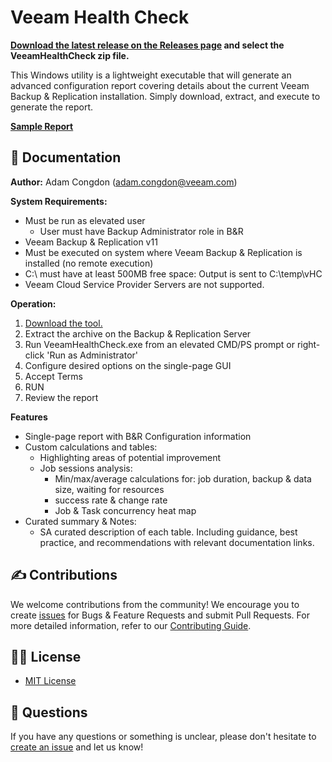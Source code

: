 # Veeam Health Check

**[Download the latest release on the Releases page](https://github.com/VeeamHub/veeam-healthcheck/releases/) and select the VeeamHealthCheck zip file.**

This Windows utility is a lightweight executable that will generate an advanced configuration report covering details about the current Veeam Backup & Replication installation. Simply download, extract, and execute to generate the report. 

**[Sample Report](https://htmlpreview.github.io/?https://github.com/VeeamHub/veeam-healthcheck/blob/master/SAMPLE/Veeam_HealthCheck_Report_live-backup_2022.01.10_102711.html)**

## 📗 Documentation

**Author:** Adam Congdon (adam.congdon@veeam.com)

**System Requirements:**
- Must be run as elevated user
	- User must have Backup Administrator role in B&R
- Veeam Backup & Replication v11
- Must be executed on system where Veeam Backup & Replication is installed (no remote execution)
- C:\ must have at least 500MB free space: Output is sent to C:\temp\vHC
- Veeam Cloud Service Provider Servers are not supported.

**Operation:** 
1. [Download the tool.](https://github.com/VeeamHub/veeam-healthcheck/releases/)
2. Extract the archive on the Backup & Replication Server
3. Run VeeamHealthCheck.exe from an elevated CMD/PS prompt or right-click 'Run as Administrator'
4. Configure desired options on the single-page GUI
5. Accept Terms
6. RUN
7. Review the report

**Features**
- Single-page report with B&R Configuration information
- Custom calculations and tables:
	- Highlighting areas of potential improvement
	- Job sessions analysis:
		- Min/max/average calculations for: job duration, backup & data size, waiting for resources
		- success rate & change rate
		- Job & Task concurrency heat map
- Curated summary & Notes:
	- SA curated description of each table. Including guidance, best practice, and recommendations with relevant documentation links.

## ✍ Contributions

We welcome contributions from the community! We encourage you to create [issues](https://github.com/VeeamHub/veeam-healthcheck/issues/) for Bugs & Feature Requests and submit Pull Requests. For more detailed information, refer to our [Contributing Guide](CONTRIBUTING.md).

## 🤝🏾 License

* [MIT License](LICENSE)

## 🤔 Questions

If you have any questions or something is unclear, please don't hesitate to [create an issue](https://github.com/VeeamHub/veeam-healthcheck/issues/new/choose) and let us know!
